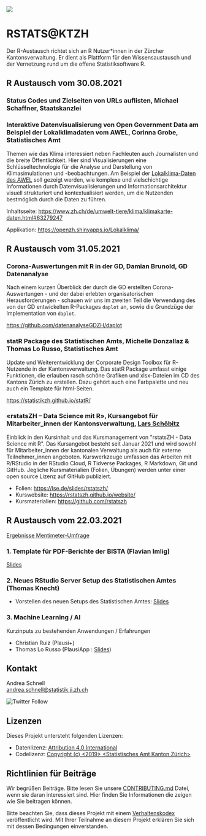 ![](https://opendata.swiss/content/uploads/2016/02/kt_zh.png)

# RSTATS@KTZH

Der R-Austausch richtet sich an R Nutzer*innen in der Zürcher Kantonsverwaltung. Er dient als Plattform für den Wissensaustausch und der Vernetzung rund um die offene Statistiksoftware R. 

## R Austausch vom 30.08.2021

### Status Codes und Zielseiten von URLs auflisten, Michael Schaffner, Staatskanzlei

### Interaktive Datenvisualisierung von Open Government Data am Beispiel der Lokalklimadaten vom AWEL, Corinna Grobe, Statistisches Amt 

Themen wie das Klima interessiert neben Fachleuten auch Journalisten und die breite Öffentlichkeit. Hier sind Visualisierungen eine Schlüsseltechnologie für die Analyse und Darstellung von Klimasimulationen und -beobachtungen.
Am Beispiel der [Lokalklima-Daten des AWEL](https://opendata.swiss/de/dataset/lufttemperatur-und-luftfeuchte-lora-sensor-messwerte) soll gezeigt werden, wie komplexe und vielschichtige Informationen durch Datenvisualisierungen und Informationsarchitektur visuell strukturiert und kontextualisiert werden, um die Nutzenden bestmöglich durch die Daten zu führen.

Inhaltsseite: https://www.zh.ch/de/umwelt-tiere/klima/klimakarte-daten.html#63279247

Applikation: https://openzh.shinyapps.io/Lokalklima/

## R Austausch vom 31.05.2021

### Corona-Auswertungen mit R in der GD, Damian Brunold, GD Datenanalyse

Nach einem kurzen Überblick der durch die GD erstellten Corona-Auswertungen - und der dabei erlebten organisatorischen Herausforderungen - schauen wir uns im zweiten Teil die Verwendung des von der GD entwickelten R-Packages `daplot` an, sowie die Grundzüge der Implementation von `daplot`.

https://github.com/datenanalyseGDZH/daplot

### statR Package des Statistischen Amts, Michelle Donzallaz & Thomas Lo Russo, Statistisches Amt

Update und Weiterentwicklung der Corporate Design Toolbox für R-Nutzende in der Kantonsverwaltung. Das statR Package umfasst einige Funktionen, die erlauben rasch schöne Grafiken und xlsx-Dateien im CD des Kantons Zürich zu erstellen. Dazu gehört auch eine Farbpalette und neu auch ein Template für html-Seiten.

https://statistikzh.github.io/statR/

### «rstatsZH – Data Science mit R», Kursangebot für Mitarbeiter_innen der Kantonsverwaltung, [Lars Schöbitz](https://www.lse.de/)

Einblick in den Kursinhalt und das Kursmanagement von "rstatsZH - Data Science mit R". Das Kursangebot besteht seit Januar 2021 und wird sowohl für Mitarbeiter_innen der kantonalen Verwaltung als auch für externe Teilnehmer_innen angeboten. Kurswerkzeuge umfassen das Arbeiten mit R/RStudio in der RStudio Cloud, R Tidverse Packages, R Markdown, Git und GitHub. Jegliche Kursmaterialien (Folien, Übungen) werden unter einer open source Lizenz auf GitHub publiziert.

- Folien: https://lse.de/slides/rstatszh/
- Kurswebsite: https://rstatszh.github.io/website/
- Kursmaterialien: https://github.com/rstatszh

## R Austausch vom 22.03.2021

[Ergebnisse Mentimeter-Umfrage](https://github.com/statistikZH/rstats_ktzh/blob/master/slides_20210322/Mentimeter_R-Austausch.pdf)

### 1. Template für PDF-Berichte der BISTA (Flavian Imlig)
[Slides](https://github.com/statistikZH/rstats_ktzh/blob/master/slides_20210322/biplaRartcl_slides.pdf) 

### 2. Neues RStudio Server Setup des Statistischen Amtes (Thomas Knecht)
 - Vorstellen des neuen Setups des Statistischen Amtes: [Slides](https://github.com/statistikZH/rstats_ktzh/blob/master/slides_20210322/RStudio-Server-Setup.pdf)

### 3. Machine Learning / AI 
Kurzinputs zu bestehenden Anwendungen / Erfahrungen
- Christian Ruiz (Plausi+)
- Thomas Lo Russo (PlausiApp : [Slides](https://tlorusso.github.io/talks/plausiapp_032021/))

## Kontakt

Andrea Schnell  <br>
andrea.schnell@statistik.ji.zh.ch <br>

![Twitter Follow](https://img.shields.io/twitter/follow/statistik_zh?style=social)

## Lizenzen

Dieses Projekt untersteht folgenden Lizenzen: <br>
- Datenlizenz: [Attribution 4.0 International](https://github.com/statistikZH/STAT_Schablone/blob/master/LICENSE_data)
- Codelizenz: [Copyright (c) <2019> <Statistisches Amt Kanton Zürich>](https://github.com/statistikZH/STAT_Schablone/blob/master/LICENSE_code)

## Richtlinien für Beiträge
Wir begrüßen Beiträge. Bitte lesen Sie unsere [CONTRIBUTING.md](https://github.com/statistikZH/STAT_Schablone/blob/master/CONTRIBUTING.md) Datei, wenn sie daran interessiert sind. Hier finden Sie Informationen die zeigen wie Sie beitragen können. 

Bitte beachten Sie, dass dieses Projekt mit einem [Verhaltenskodex](https://github.com/statistikZH/STAT_Schablone/blob/master/CodeOfConduct.md) veröffentlicht wird. Mit Ihrer Teilnahme an diesem Projekt erklären Sie sich mit dessen Bedingungen einverstanden.



